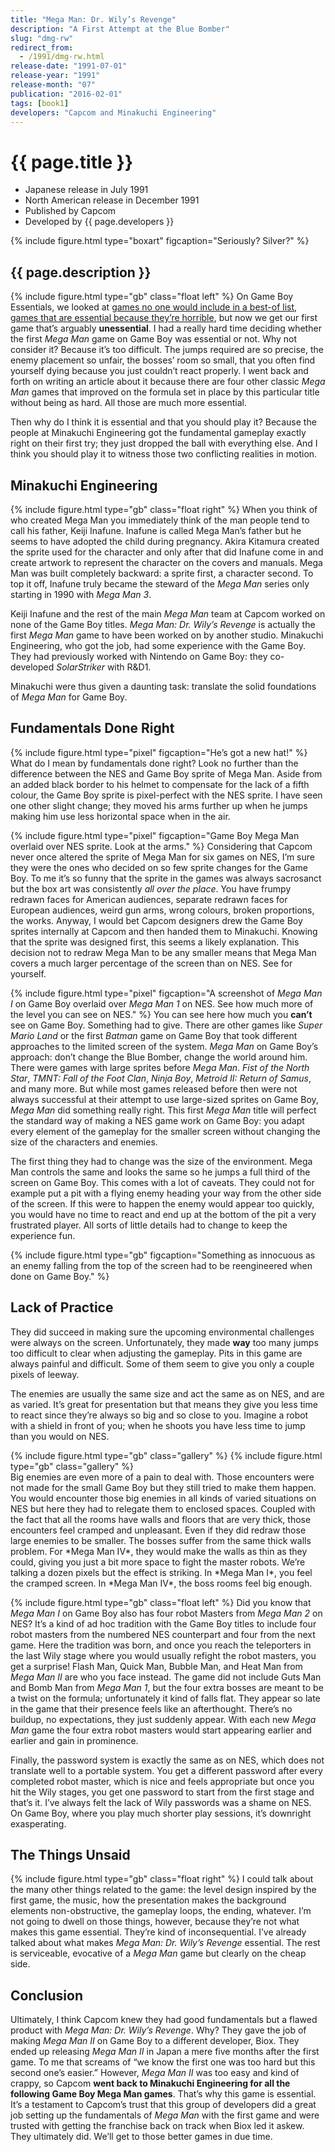 ```yaml
---
title: "Mega Man: Dr. Wily’s Revenge"
description: "A First Attempt at the Blue Bomber"
slug: "dmg-rw"
redirect_from:
  - /1991/dmg-rw.html
release-date: "1991-07-01"
release-year: "1991"
release-month: "07"
publication: "2016-02-01"
tags: [book1]
developers: "Capcom and Minakuchi Engineering"
---
```

# {{ page.title }}

- Japanese release in July 1991
- North American release in December 1991
- Published by Capcom
- Developed by {{ page.developers }}

{% include figure.html type="boxart" figcaption="Seriously? Silver?" %}

## {{ page.description }}

{% include figure.html type="gb" class="float left" %}
On Game Boy Essentials, we looked at [games no one would include in a best-of list](/articles/cgb-auhe), [games that are essential because they’re horrible](/articles/dmg-yt), but now we get our first game that’s arguably **unessential**. I had a really hard time deciding whether the first *Mega Man* game on Game Boy was essential or not. Why not consider it? Because it’s too difficult. The jumps required are so precise, the enemy placement so unfair, the bosses’ room so small, that you often find yourself dying because you just couldn’t react properly. I went back and forth on writing an article about it because there are four other classic *Mega Man* games that improved on the formula set in place by this particular title without being as hard. All those are much more essential.

Then why do I think it is essential and that you should play it? Because the people at Minakuchi Engineering got the fundamental gameplay exactly right on their first try; they just dropped the ball with everything else. And I think you should play it to witness those two conflicting realities in motion.

## Minakuchi Engineering

{% include figure.html type="gb" class="float right" %}
When you think of who created Mega Man you immediately think of the man people tend to call his father, Keiji Inafune. Inafune is called Mega Man’s father but he seems to have adopted the child during pregnancy. Akira Kitamura created the sprite used for the character and only after that did Inafune come in and create artwork to represent the character on the covers and manuals. Mega Man was built completely backward: a sprite first, a character second. To top it off, Inafune truly became the steward of the *Mega Man* series only starting in 1990 with *Mega Man 3*.

Keiji Inafune and the rest of the main *Mega Man* team at Capcom worked on none of the Game Boy titles. *Mega Man: Dr. Wily’s Revenge* is actually the first *Mega Man* game to have been worked on by another studio. Minakuchi Engineering, who got the job, had some experience with the Game Boy. They had previously worked with Nintendo on Game Boy: they co-developed *SolarStriker* with R&D1.

Minakuchi were thus given a daunting task: translate the solid foundations of *Mega Man* for Game Boy.

## Fundamentals Done Right

{% include figure.html type="pixel" figcaption="He’s got a new hat!" %}
What do I mean by fundamentals done right? Look no further than the difference between the NES and Game Boy sprite of Mega Man. Aside from an added black border to his helmet to compensate for the lack of a fifth colour, the Game Boy sprite is pixel-perfect with the NES sprite. I have seen one other slight change; they moved his arms further up when he jumps making him use less horizontal space when in the air.

{% include figure.html type="pixel" figcaption="Game Boy Mega Man overlaid over NES sprite. Look at the arms." %}
Considering that Capcom never once altered the sprite of Mega Man for six games on NES, I’m sure they were the ones who decided on so few sprite changes for the Game Boy. To me it’s so funny that the sprite in the games was always sacrosanct but the box art was consistently *all over the place*. You have frumpy redrawn faces for American audiences, separate redrawn faces for European audiences, weird gun arms, wrong colours, broken proportions, the works. Anyway, I would bet Capcom designers drew the Game Boy sprites internally at Capcom and then handed them to Minakuchi. Knowing that the sprite was designed first, this seems a likely explanation. This decision not to redraw Mega Man to be any smaller means that Mega Man covers a much larger percentage of the screen than on NES. See for yourself.

{% include figure.html type="pixel" figcaption="A screenshot of *Mega Man I* on Game Boy overlaid over *Mega Man 1* on NES. See how much more of the level you can see on NES." %}
You can see here how much you **can’t** see on Game Boy. Something had to give. There are other games like *Super Mario Land* or the first *Batman* game on Game Boy that took different approaches to the limited screen of the system. *Mega Man* on Game Boy’s approach: don’t change the Blue Bomber, change the world around him. There were games with large sprites before *Mega Man*. *Fist of the North Star*, *TMNT: Fall of the Foot Clan*, *Ninja Boy*, *Metroid II: Return of Samus*, and many more. But while most games released before then were not always successful at their attempt to use large-sized sprites on Game Boy, *Mega Man* did something really right. This first *Mega Man* title will perfect the standard way of making a NES game work on Game Boy: you adapt every element of the gameplay for the smaller screen without changing the size of the characters and enemies.

The first thing they had to change was the size of the environment. Mega Man controls the same and looks the same so he jumps a full third of the screen on Game Boy. This comes with a lot of caveats. They could not for example put a pit with a flying enemy heading your way from the other side of the screen. If this were to happen the enemy would appear too quickly, you would have no time to react and end up at the bottom of the pit a very frustrated player. All sorts of little details had to change to keep the experience fun.

{% include figure.html type="gb" figcaption="Something as innocuous as an enemy falling from the top of the screen had to be reengineered when done on Game Boy." %}

## Lack of Practice

They did succeed in making sure the upcoming environmental challenges were always on the screen. Unfortunately, they made **way** too many jumps too difficult to clear when adjusting the gameplay. Pits in this game are always painful and difficult. Some of them seem to give you only a couple pixels of leeway.

The enemies are usually the same size and act the same as on NES, and are as varied. It’s great for presentation but that means they give you less time to react since they’re always so big and so close to you. Imagine a robot with a shield in front of you; when he shoots you have less time to jump than you would on NES.

<div class="gallery">
{% include figure.html type="gb" class="gallery" %}
{% include figure.html type="gb" class="gallery" %}
</div>
Big enemies are even more of a pain to deal with. Those encounters were not made for the small Game Boy but they still tried to make them happen. You would encounter those big enemies in all kinds of varied situations on NES but here they had to relegate them to enclosed spaces. Coupled with the fact that all the rooms have walls and floors that are very thick, those encounters feel cramped and unpleasant. Even if they did redraw those large enemies to be smaller. The bosses suffer from the same thick walls problem. For *Mega Man IV*, they would make the walls as thin as they could, giving you just a bit more space to fight the master robots. We’re talking a dozen pixels but the effect is striking. In *Mega Man I*, you feel the cramped screen. In *Mega Man IV*, the boss rooms feel big enough.

{% include figure.html type="gb" class="float left" %}
Did you know that *Mega Man I* on Game Boy also has four robot Masters from *Mega Man 2* on NES? It’s a kind of ad hoc tradition with the Game Boy titles to include four robot masters from the numbered NES counterpart and four from the next game. Here the tradition was born, and once you reach the teleporters in the last Wily stage where you would usually refight the robot masters, you get a surprise! Flash Man, Quick Man, Bubble Man, and Heat Man from *Mega Man II* are who you face instead. The game did not include Guts Man and Bomb Man from *Mega Man 1*, but the four extra bosses are meant to be a twist on the formula; unfortunately it kind of falls flat. They appear so late in the game that their presence feels like an afterthought. There’s no buildup, no expectations, they just suddenly appear. With each new *Mega Man* game the four extra robot masters would start appearing earlier and earlier and gain in prominence.

Finally, the password system is exactly the same as on NES, which does not translate well to a portable system. You get a different password after every completed robot master, which is nice and feels appropriate but once you hit the Wily stages, you get one password to start from the first stage and that’s it. I’ve always felt the lack of Wily passwords was a shame on NES. On Game Boy, where you play much shorter play sessions, it’s downright exasperating.

## The Things Unsaid

{% include figure.html type="gb" class="float right" %}
I could talk about the many other things related to the game: the level design inspired by the first game, the music, how the presentation makes the background elements non-obstructive, the gameplay loops, the ending, whatever. I’m not going to dwell on those things, however, because they’re not what makes this game essential. They’re kind of inconsequential. I’ve already talked about what makes *Mega Man: Dr. Wily’s Revenge* essential. The rest is serviceable, evocative of a *Mega Man* game but clearly on the cheap side.

## Conclusion

Ultimately, I think Capcom knew they had good fundamentals but a flawed product with *Mega Man: Dr. Wily’s Revenge*. Why? They gave the job of making *Mega Man II* on Game Boy to a different developer, Biox. They ended up releasing *Mega Man II* in Japan a mere five months after the first game. To me that screams of “we know the first one was too hard but this second one’s easier.” However, *Mega Man II* was too easy and kind of crappy, so Capcom **went back to Minakuchi Engineering for all the following Game Boy Mega Man games**. That’s why this game is essential. It’s a testament to Capcom’s trust that this group of developers did a great job setting up the fundamentals of *Mega Man* with the first game and were trusted with getting the franchise back on track when Biox led it askew. They ultimately did. We’ll get to those better games in due time.